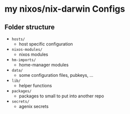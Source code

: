 # my nixos/nix-darwin Configs

## Folder structure

- `hosts/`
  - host specific configuration
- `nixos-modules/`
  - nixos modules
- `hm-imports/`
  - home-manager modules
- `data/`
  - some configuration files, pubkeys, ...
- `lib/`
  - helper functions
- `packages/`
  - packages to small to put into another repo
- `secrets/`
  - agenix secrets
  
